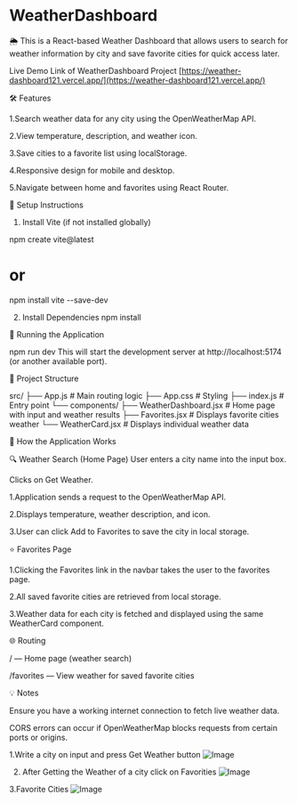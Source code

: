 # WeatherDashboard
🌦️ 
This is a React-based Weather Dashboard that allows users to search for weather information by city and save favorite cities for quick access later.

Live Demo Link of WeatherDashboard Project
[https://weather-dashboard121.vercel.app/](https://weather-dashboard121.vercel.app/)


🛠 Features

1.Search weather data for any city using the OpenWeatherMap API.

2.View temperature, description, and weather icon.

3.Save cities to a favorite list using localStorage.

4.Responsive design for mobile and desktop.

5.Navigate between home and favorites using React Router.

🚀 Setup Instructions
1. Install Vite (if not installed globally)

npm create vite@latest
# or
npm install vite --save-dev

2. Install Dependencies
npm install

🔧 Running the Application

npm run dev
This will start the development server at http://localhost:5174 (or another available port).

📁 Project Structure

src/
├── App.js                 # Main routing logic
├── App.css                # Styling
├── index.js               # Entry point
└── components/
    ├── WeatherDashboard.jsx  # Home page with input and weather results
    ├── Favorites.jsx         # Displays favorite cities weather
    └── WeatherCard.jsx       # Displays individual weather data


🔄 How the Application Works

🔍 Weather Search (Home Page)
User enters a city name into the input box.

Clicks on Get Weather.


1.Application sends a request to the OpenWeatherMap API.

2.Displays temperature, weather description, and icon.

3.User can click Add to Favorites to save the city in local storage.

⭐ Favorites Page

1.Clicking the Favorites link in the navbar takes the user to the favorites page.

2.All saved favorite cities are retrieved from local storage.

3.Weather data for each city is fetched and displayed using the same WeatherCard component.

🌐 Routing

/ — Home page (weather search)

/favorites — View weather for saved favorite cities

💡 Notes

Ensure you have a working internet connection to fetch live weather data.

CORS errors can occur if OpenWeatherMap blocks requests from certain ports or origins.

1.Write a city on input and press Get Weather button 
![Image](https://github.com/user-attachments/assets/3bbda5f0-75df-474d-b77d-e4fc904c6f80)

2. After Getting the Weather of a city click on Favorities
![Image](https://github.com/user-attachments/assets/18970b89-672b-4719-9111-613cc51822f9)

3.Favorite Cities
![Image](https://github.com/user-attachments/assets/bef6472b-0f9d-469d-963d-8af96bb3acdf)








